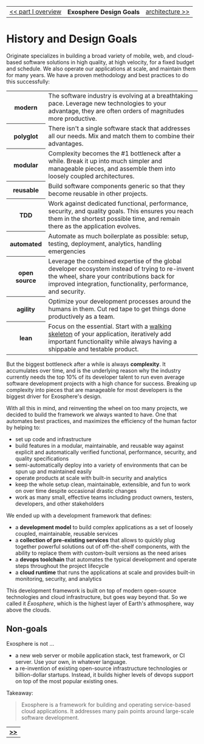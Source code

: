 <table>
  <tr>
    <td><a href="readme.md">&lt;&lt; part I overview</a></td>
    <th>Exosphere Design Goals</th>
    <td><a href="02_architecture.md">architecture &gt;&gt;</a></td>
  </tr>
</table>


# History and Design Goals

Originate specializes in building a broad variety of
mobile, web, and cloud-based software solutions
in high quality, at high velocity, for a fixed budget and schedule.
We also operate our applications at scale,
and maintain them for many years.
We have a proven methodology and best practices
to do this successfully:

<table>
  <tr>
    <th>modern</th>
    <td>
      The software industry is evolving at a breathtaking pace.
      Leverage new technologies to your advantage,
      they are often orders of magnitudes more productive.
    </td>
  </tr>
  <tr>
    <th>polyglot</th>
    <td>
      There isn't a single software stack that addresses all our needs.
      Mix and match them to combine their advantages.
    </td>
  </tr>
  <tr>
    <th>modular</th>
    <td>
      Complexity becomes the #1 bottleneck after a while.
      Break it up into much simpler and manageable pieces,
      and assemble them into loosely coupled architectures.
    </td>
  </tr>
  <tr>
    <th>reusable</th>
    <td>
      Build software components generic so that they become reusable in other projects.
    </td>
  </tr>
  <tr>
    <th>TDD</th>
    <td>
      Work against dedicated functional, performance, security, and quality goals.
      This ensures you reach them in the shortest possible time,
      and remain there as the application evolves.
    </td>
  </tr>
  <tr>
    <th>automated</th>
    <td>
      Automate as much boilerplate as possible:
      setup, testing, deployment, analytics, handling emergencies
    </td>
  </tr>
  <tr>
    <th>open source</th>
    <td>
      Leverage the combined expertise of the global developer ecosystem
      instead of trying to re-invent the wheel,
      share your contributions back
      for improved integration, functionality, performance, and security.
    </td>
  </tr>
  <tr>
    <th>agility</th>
    <td>
      Optimize your development processes around the humans in them.
      Cut red tape to get things done productively as a team.
    </td>
  </tr>
  <tr>
    <th>lean</th>
    <td>
      Focus on the essential.
      Start with a
      <a href="http://blog.codeclimate.com/blog/2014/03/20/kickstart-your-next-project-with-a-walking-skeleton">walking skeleton</a>
      of your application,
      iteratively add important functionality while always having a shippable and testable product.
    </td>
  </tr>
</table>

But the biggest bottleneck after a while is always **complexity**.
It accumulates over time,
and is the underlying reason
why the industry currently needs the top 10% of its developer talent
to run even average software development projects with a high chance for success.
Breaking up complexity into pieces that are manageable for most developers
is the biggest driver for Exosphere's design.

With all this in mind, and reinventing the wheel on too many projects,
we decided to build the framework we always wanted to have.
One that automates best practices,
and maximizes the efficiency of the human factor
by helping to:
* set up code and infrastructure
* build features in a modular, maintainable, and reusable way
  against explicit and automatically verified
  functional, performance, security, and quality specifications
* semi-automatically deploy into a variety of environments
  that can be spun up and maintained easily
* operate products at scale with built-in security and analytics
* keep the whole setup clean, maintainable, extensible, and fun to work on over time
  despite occasional drastic changes
* work as many small, effective teams
  including product owners, testers, developers, and other stakeholders

We ended up with a development framework that defines:
* a __development model__ to build complex applications
  as a set of loosely coupled, maintainable, reusable services
* a __collection of pre-existing services__ that allows to quickly plug together powerful solutions
  out of off-the-shelf components,
  with the ability to replace them with custom-built versions as the need arises
* a __devops toolchain__
  that automates the typical development and operate steps
  throughout the project lifecycle
* a __cloud runtime__
  that runs the applications at scale
  and provides built-in monitoring, security, and analytics

This development framework is built on top of modern open-source technologies
and cloud infrastructure,
but goes way beyond that.
So we called it _Exosphere_,
which is the highest layer of Earth's athmosphere,
way above the clouds.


## Non-goals

Exosphere is not ...

* a new web server or mobile application stack, test framework, or CI server.
  Use your own, in whatever language.
* a re-invention of existing open-source infrastructure technologies or billion-dollar startups.
  Instead, it builds higher levels of devops support on top of the most popular existing ones.


Takeaway:
> Exosphere is a framework for building and operating service-based cloud applications.
> It addresses many pain points around large-scale software development.


<table>
  <tr>
    <td><a href="02_architecture.md"><b>&gt;&gt;</b></td>
  </tr>
</table>
